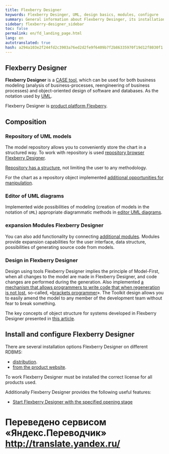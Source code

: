 ```yaml
--- 
title: Flexberry Designer 
keywords: Flexberry Desinger, UML, design basics, modules, configure 
summary: General information about Flexberry Desinger, its installation and configuration 
sidebar: flexberry-designer_sidebar 
toc: false 
permalink: en/fd_landing_page.html 
lang: en 
autotranslated: true 
hash: a294a103e2f244fd2c3903a76ed2d2fe9f6409b7f2b86335970f19d12f8030f1 
--- 
```


## Flexberry Designer 

**Flexberry Designer** is a [CASE tool](https://ru.wikipedia.org/wiki/CASE), which can be used for both business modeling (analysis of business-processes, reengineering of business processes) and object-oriented design of software and databases. As the notation used by [UML](http://www.uml.org). 

Flexberry Designer is [product platform Flexberry](fp_platform-structure.html). 

## Composition 

### Repository of UML models 

The model repository allows you to conveniently store the chart in a structured way. To work with repository is used [repository browser Flexberry Designer](fd_repository-browser.html). 

[Repository has a structure](fd_recommended-structure-repository.html), not limiting the user to any methodology. 

For the chart as a repository object implemented [additional opportunities for manipulation](fd_working-repository-browser.html). 

### Editor of UML diagrams 

Implemented wide possibilities of modeling (creation of models in the notation of `UML`) appropriate diagrammatic methods in [editor UML diagrams](fd_editing-diagram.html). 

### expansion Modules Flexberry Designer 

You can also add functionality by connecting [additional modules](fd_flexberry-plugins.html). Modules provide expansion capabilities for the user interface, data structure, possibilities of generating source code from models. 

### Design in Flexberry Designer 

Design using tools Flexberry Designer implies the principle of Model-First, when all changes to the model are made in Flexberry Designer, and code changes are performed during the generation. Also implemented [a mechanism that allows programmers to write code that when regeneration is not lost](fd_code-generation.html), so-called, «[brackets programmer](fo_programmer-brackets.html)». The Toolkit design allows you to easily amend the model to any member of the development team without fear to break something. 

The key concepts of object structure for systems developed in Flexberry Designer presented in [this article](fd_key-concepts.html). 

## Install and configure Flexberry Designer 

There are several installation options Flexberry Designer on different RDBMS: 

* [distribution](fd_standalone-install.html). 
* [from the product website](fd_install.html).

To work Flexberry Designer must be installed the correct license for all products used. 

Additionally Flexberry Designer provides the following useful features: 

* [Start Flexberry Designer with the specified opening stage](fd_running-opening-stage.html) 



 # Переведено сервисом «Яндекс.Переводчик» http://translate.yandex.ru/